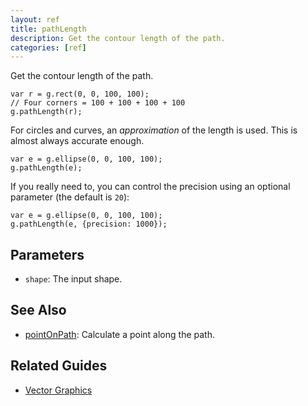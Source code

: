 ```yaml
---
layout: ref
title: pathLength
description: Get the contour length of the path.
categories: [ref]
---
```

Get the contour length of the path.

    var r = g.rect(0, 0, 100, 100);
    // Four corners = 100 + 100 + 100 + 100
    g.pathLength(r);

For circles and curves, an *approximation* of the length is used. This is almost always accurate enough.

    var e = g.ellipse(0, 0, 100, 100);
    g.pathLength(e);

If you really need to, you can control the precision using an optional parameter (the default is `20`):

    var e = g.ellipse(0, 0, 100, 100);
    g.pathLength(e, {precision: 1000});

## Parameters
- `shape`: The input shape.

## See Also
- [pointOnPath](/ref/pointOnPath.html): Calculate a point along the path.


## Related Guides
- [Vector Graphics](/guide/vector.html)
